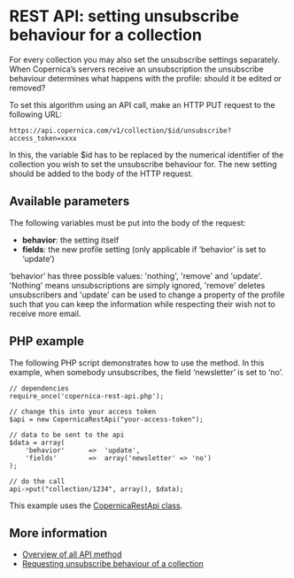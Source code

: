 # REST API: setting unsubscribe behaviour for a collection
For every collection you may also set the unsubscribe settings separately. 
When Copernica’s servers receive an unsubscription the unsubscribe behaviour determines what happens with the profile: should it be edited or removed?

To set this algorithm using an API call, make an HTTP PUT request to the following URL:

`https://api.copernica.com/v1/collection/$id/unsubscribe?access_token=xxxx`

In this, the variable $id has to be replaced by the numerical identifier of the collection you wish to set the unsubscribe behaviour for. The new setting should be added to the body of the HTTP request.

## Available parameters

The following variables must be put into the body of the request:

- **behavior**: the setting itself
- **fields**: the new profile setting (only applicable if ‘behavior’ is set to ‘update’)

‘behavior’ has three possible values: 'nothing', 'remove' and 'update'. 'Nothing' means unsubscriptions are simply ignored, 'remove' deletes unsubscribers and 'update' can be used to change a property of the profile such that you can keep the information while respecting their wish not to receive more email.

## PHP example

The following PHP script demonstrates how to use the method. In this example, when somebody unsubscribes, the field ‘newsletter’ is set to ‘no’.

    // dependencies
    require_once('copernica-rest-api.php');

    // change this into your access token
    $api = new CopernicaRestApi("your-access-token");

    // data to be sent to the api
    $data = array(
        'behavior'      =>  'update',
        'fields'        =>  array('newsletter' => 'no')
    );

    // do the call
    api->put("collection/1234", array(), $data);

This example uses the [CopernicaRestApi class](rest-php).

## More information

- [Overview of all API method](rest-api)
- [Requesting unsubscribe behaviour of a collection](rest-get-collection-unsubscribe)
